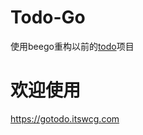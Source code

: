 # Todo-Go
使用beego重构以前的[todo](https://github.com/itswcg/Todo-Python)项目

# 欢迎使用
<https://gotodo.itswcg.com>